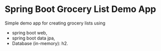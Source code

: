 # Spring Boot Grocery List Demo App

Simple demo app for creating grocery lists using 
- spring boot web,
- spring boot data jpa,
- Database (in-memory): h2.

